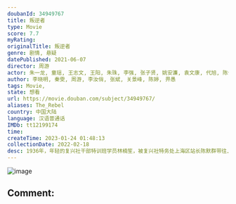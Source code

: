```yaml
---
doubanId: 34949767
title: 叛逆者
type: Movie
score: 7.7
myRating: 
originalTitle: 叛逆者
genre: 剧情, 悬疑
datePublished: 2021-06-07
director: 周游
actor: 朱一龙, 童瑶, 王志文, 王阳, 朱珠, 李强, 张子贤, 姚安濂, 袁文康, 代旭, 陈伟栋, 宿宇杰, 焦刚, 李培铭, 夏铭浩, 沈晓海, 薛亦伦, 孙斌, 石强, 季叶翠, 石文中, 刘丰硕, 秦越, 田凯, 陈曦, 卢钲, 吴名, 冯可, 翟中星, 孙中艺, 过齐鸣, 孙娇, 茹天, 屈刚, 方东海, 王俪萦
author: 李晓明, 秦雯, 周游, 李汝俏, 张斌, 关景峰, 陈婷, 畀愚
tags: Movie, 
state: 想看
url: https://movie.douban.com/subject/34949767/
aliases: The_Rebel
country: 中国大陆
language: 汉语普通话
IMDb: tt12199174
time: 
createTime: 2023-01-24 01:48:13
collectionDate: 2022-02-18
desc: 1936年，年轻的复兴社干部特训班学员林楠笙，被复兴社特务处上海区站长陈默群带往上海，参加抓捕潜伏在上海区内部的中共地下党“邮差”这一任务。在执行任务的过程中，正直单纯的林楠笙不断被顾慎言、纪中原、朱...
---
```


![image](p2647381880.jpg)

Comment: 
---


